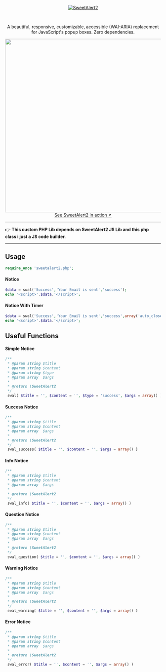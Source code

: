 <p align="center">
  <a href="https://sweetalert2.github.io/">
    <img src="https://raw.githubusercontent.com/sweetalert2/sweetalert2/master/assets/swal2-logo.png" alt="SweetAlert2">
  </a>
</p>

<br>

<p align="center">
  A beautiful, responsive, customizable, accessible (WAI-ARIA) replacement for JavaScript's popup boxes. Zero dependencies.
</p>


<p align="center">
  <a href="https://sweetalert2.github.io/">
    <img src="https://raw.github.com/sweetalert2/sweetalert2/master/assets/sweetalert2.gif" width="562"><br>
    See SweetAlert2 in action ↗
  </a>
</p>

---

:point_right: **This custom PHP Lib depends on SweetAlert2 JS Lib and this php class i just a JS code builder.**

---

Usage
-----
```php
require_once 'sweetalert2.php';
```

####  Notice
```php
$data = swal('Success','Your Email is sent','success');
echo '<script>'.$data.'</script>';
```

#### Notice With Timer
```php
$data = swal('Success','Your Email is sent','success',array('auto_close' => 5000));
echo '<script>'.$data.'</script>';
```

Useful Functions
---

#### Simple Notice
```php
/**
 * @param string $title
 * @param string $content
 * @param string $type
 * @param array  $args
 *
 * @return \SweetAlert2
 */
 swal( $title = '', $content = '', $type = 'success', $args = array() )
```

#### Success Notice
```php
/**
 * @param string $title
 * @param string $content
 * @param array  $args
 *
 * @return \SweetAlert2
 */
 swal_success( $title = '', $content = '', $args = array() )
```

#### Info Notice
```php
/**
 * @param string $title
 * @param string $content
 * @param array  $args
 *
 * @return \SweetAlert2
 */
 swal_info( $title = '', $content = '', $args = array() )
```

#### Question Notice
```php
/**
 * @param string $title
 * @param string $content
 * @param array  $args
 *
 * @return \SweetAlert2
 */
 swal_question( $title = '', $content = '', $args = array() ) 
```

#### Warning Notice
```php
/**
 * @param string $title
 * @param string $content
 * @param array  $args
 *
 * @return \SweetAlert2
 */
 swal_warning( $title = '', $content = '', $args = array() )
```

#### Error Notice
```php
/**
 * @param string $title
 * @param string $content
 * @param array  $args
 *
 * @return \SweetAlert2
 */
 swal_error( $title = '', $content = '', $args = array() )
 ```
